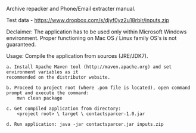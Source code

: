 Archive repacker and Phone/Email extracter manual.

Test data - https://www.dropbox.com/s/djyf0yz2u18rblr/inputs.zip

Declaimer: The application has to be used only within Microsoft Windows environment.
Proper functioning on Mac OS / Linux family OS's is not guaranteed.

Usage:
Compile the application from sources (JRE/JDK7).

	a. Install Apache Maven tool (http://maven.apache.org) and set environment variables as it 
	recommended on the distributor website.

	b. Proceed to project root (where .pom file is located), open command prompt and execute the command:
		mvn clean package

	c. Get compiled application from directory:
		<project root> \ target \ contactsparcer-1.0.jar
		
	d. Run application: java -jar contactsparcer.jar inputs.zip
